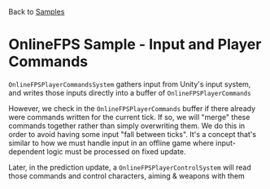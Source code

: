 Back to [Samples](../../samples.md)

# OnlineFPS Sample - Input and Player Commands

`OnlineFPSPlayerCommandsSystem` gathers input from Unity's input system, and writes those inputs directly into a buffer of `OnlineFPSPlayerCommands`

However, we check in the `OnlineFPSPlayerCommands` buffer if there already were commands written for the current tick. If so, we will "merge" these commands together rather than simply overwriting them. We do this in order to avoid having some input "fall between ticks". It's a concept that's similar to how we must handle input in an offline game where input-dependent logic must be processed on fixed update.

Later, in the prediction update, a `OnlineFPSPlayerControlSystem` will read those commands and control characters, aiming & weapons with them